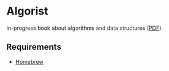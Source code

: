 # Algorist

In-progress book about algorithms and data structures ([PDF](book/output/book.pdf)).

## Requirements

- [Homebrew](https://brew.sh)
